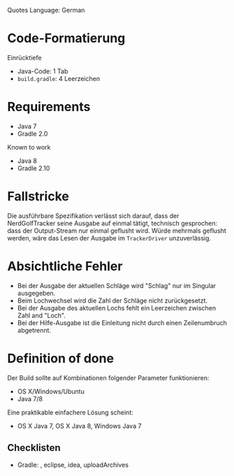 Quotes Language: German


# Code-Formatierung

Einrücktiefe

* Java-Code: 1 Tab
* `build.gradle`: 4 Leerzeichen


# Requirements

* Java 7
* Gradle 2.0

Known to work

* Java 8
* Gradle 2.10


# Fallstricke

Die ausführbare Spezifikation verlässt sich darauf, dass der NerdGolfTracker seine Ausgabe auf einmal tätigt, technisch gesprochen: dass der Output-Stream nur einmal geflusht wird. Würde mehrmals geflusht werden, wäre das Lesen der Ausgabe im `TrackerDriver` unzuverlässig.


# Absichtliche Fehler

* Bei der Ausgabe der aktuellen Schläge wird "Schlag" nur im Singular ausgegeben.
* Beim Lochwechsel wird die Zahl der Schläge nicht zurückgesetzt.
* Bei der Ausgabe des aktuellen Lochs fehlt ein Leerzeichen zwischen Zahl and "Loch".
* Bei der Hilfe-Ausgabe ist die Einleitung nicht durch einen Zeilenumbruch abgetrennt.


# Definition of done

Der Build sollte auf Kombinationen folgender Parameter funktionieren:

* OS X/Windows/Ubuntu
* Java 7/8

Eine praktikable einfachere Lösung scheint:

* OS X Java 7, OS X Java 8, Windows Java 7


## Checklisten

* Gradle: <default>, eclipse, idea, uploadArchives
